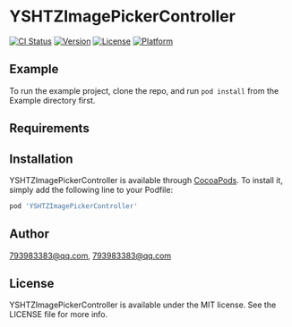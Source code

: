 # YSHTZImagePickerController

[![CI Status](https://img.shields.io/travis/793983383@qq.com/YSHTZImagePickerController.svg?style=flat)](https://travis-ci.org/793983383@qq.com/YSHTZImagePickerController)
[![Version](https://img.shields.io/cocoapods/v/YSHTZImagePickerController.svg?style=flat)](https://cocoapods.org/pods/YSHTZImagePickerController)
[![License](https://img.shields.io/cocoapods/l/YSHTZImagePickerController.svg?style=flat)](https://cocoapods.org/pods/YSHTZImagePickerController)
[![Platform](https://img.shields.io/cocoapods/p/YSHTZImagePickerController.svg?style=flat)](https://cocoapods.org/pods/YSHTZImagePickerController)

## Example

To run the example project, clone the repo, and run `pod install` from the Example directory first.

## Requirements

## Installation

YSHTZImagePickerController is available through [CocoaPods](https://cocoapods.org). To install
it, simply add the following line to your Podfile:

```ruby
pod 'YSHTZImagePickerController'
```

## Author

793983383@qq.com, 793983383@qq.com

## License

YSHTZImagePickerController is available under the MIT license. See the LICENSE file for more info.
